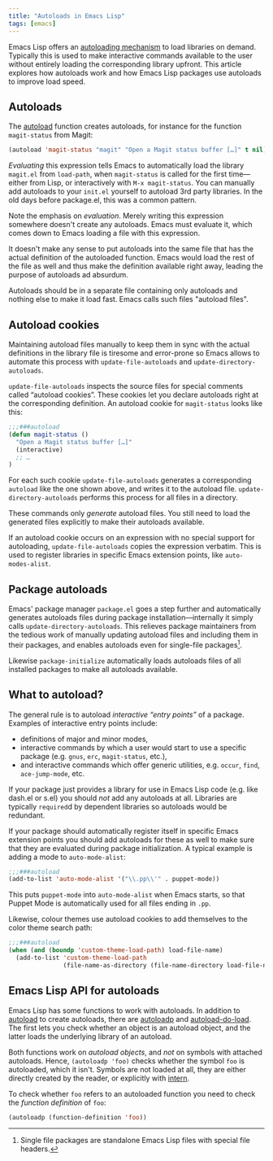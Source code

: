 ```yaml
---
title: "Autoloads in Emacs Lisp"
tags: [emacs]
---
```


Emacs Lisp offers an [autoloading mechanism][autoload] to load libraries on
demand.  Typically this is used to make interactive commands available to the
user without entirely loading the corresponding library upfront.  This article
explores how autoloads work and how Emacs Lisp packages use autoloads to improve
load speed.

[autoload]: https://www.gnu.org/software/emacs/manual/html_node/elisp/Autoload.html#Autoload

<!--more-->

## Autoloads ##

The [autoload][al] function creates autoloads, for instance for the function
`magit-status` from Magit:

```cl
(autoload 'magit-status "magit" "Open a Magit status buffer […]" t nil)
```

*Evaluating* this expression tells Emacs to automatically load the library
`magit.el` from `load-path`, when `magit-status` is called for the first
time—either from Lisp, or interactively with `M-x magit-status`.  You can
manually add autoloads to your `init.el` yourself to autoload 3rd party
libraries.  In the old days before package.el, this was a common pattern.

Note the emphasis on *evaluation*.  Merely writing this expression somewhere
doesn't create any autoloads.  Emacs must evaluate it, which comes down to Emacs
loading a file with this expression.

It doesn't make any sense to put autoloads into the same file that has the
actual definition of the autoloaded function.  Emacs would load the rest of the
file as well and thus make the definition available right away, leading the
purpose of autoloads ad absurdum.

Autoloads should be in a separate file containing only autoloads and nothing
else to make it load fast.  Emacs calls such files "autoload files".

## Autoload cookies ##

Maintaining autoload files manually to keep them in sync with the actual
definitions in the library file is tiresome and error-prone so Emacs allows to
automate this process with `update-file-autoloads` and
`update-directory-autoloads`.

`update-file-autoloads` inspects the source files for special comments called
“autoload cookies”.  These cookies let you declare autoloads right at the
corresponding definition.  An autoload cookie for `magit-status` looks like
this:

```cl
;;;###autoload
(defun magit-status ()
  "Open a Magit status buffer […]"
  (interactive)
  ;; …
)
```

For each such cookie `update-file-autoloads` generates a corresponding
`autoload` like the one shown above, and writes it to the autoload file.
`update-directory-autoloads` performs this process for all files in a directory.

These commands only *generate* autoload files.  You still need to load the
generated files explicitly to make their autoloads available.

If an autoload cookie occurs on an expression with no special support for
autoloading, `update-file-autoloads` copies the expression verbatim.  This is
used to register libraries in specific Emacs extension points, like
`auto-modes-alist`.

## Package autoloads ##

Emacs' package manager `package.el` goes a step further and automatically
generates autoloads files during package installation—internally it simply calls
`update-directory-autoloads`.  This relieves package maintainers from the
tedious work of manually updating autoload files and including them in their
packages, and enables autoloads even for single-file packages[^1].

Likewise `package-initialize` automatically loads autoloads files of all
installed packages to make all autoloads available.

## What to autoload? ##

The general rule is to autoload *interactive “entry points”* of a package.
Examples of interactive entry points include:

- definitions of major and minor modes,
- interactive commands by which a user would start to use a specific package
  (e.g. `gnus`, `erc`, `magit-status`, etc.),
- and interactive commands which offer generic utilities, e.g. `occur`,
  `find`, `ace-jump-mode`, etc.

If your package just provides a library for use in Emacs Lisp code (e.g. like
dash.el or s.el) you should *not* add any autoloads at all.  Libraries are
typically `required`d by dependent libraries so autoloads would be redundant.

If your package should automatically register itself in specific Emacs extension
points you should add autoloads for these as well to make sure that they are
evaluated during package initialization.  A typical example is adding a mode to
`auto-mode-alist`:

```cl
;;;###autoload
(add-to-list 'auto-mode-alist '("\\.pp\\'" . puppet-mode))
```

This puts `puppet-mode` into `auto-mode-alist` when Emacs starts, so that Puppet
Mode is automatically used for all files ending in `.pp`.

Likewise, colour themes use autoload cookies to add themselves to the color
theme search path:

```cl
;;;###autoload
(when (and (boundp 'custom-theme-load-path) load-file-name)
  (add-to-list 'custom-theme-load-path
               (file-name-as-directory (file-name-directory load-file-name))))
```

## Emacs Lisp API for autoloads ##

Emacs Lisp has some functions to work with autoloads.  In addition to
[autoload][al] to create autoloads, there are [autoloadp][alp] and
[autoload-do-load][adl].  The first lets you check whether an object is an
autoload object, and the latter loads the underlying library of an autoload.

Both functions work on *autoload objects*, and *not* on symbols with attached
autoloads.  Hence, `(autoloadp 'foo)` checks whether the symbol `foo` is
autoloaded, which it isn't.  Symbols are not loaded at all, they are either
directly created by the reader, or explicitly with [intern][].

To check whether `foo` refers to an autoloaded function you need to check the
*function definition* of `foo`:

```cl
(autoloadp (function-definition 'foo))
```

[al]: https://www.gnu.org/software/emacs/manual/html_node/elisp/Autoload.html#index-autoload-1
[alp]: https://www.gnu.org/software/emacs/manual/html_node/elisp/Autoload.html#index-autoloadp
[adl]: https://www.gnu.org/software/emacs/manual/html_node/elisp/Autoload.html#index-autoload_002ddo_002dload
[intern]: https://www.gnu.org/software/emacs/manual/html_node/elisp/Creating-Symbols.html#index-intern

[^1]: Single file packages are standalone Emacs Lisp files with special file
      headers.
